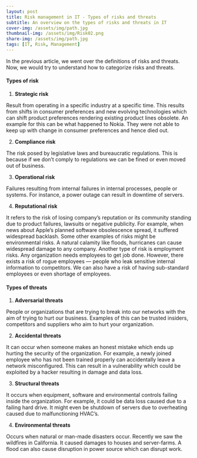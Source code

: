 ```yaml
---
layout: post
title: Risk management in IT - Types of risks and threats
subtitle: An overview on the types of risks and threats in IT
cover-img: /assets/img/path.jpg
thumbnail-img: /assets/img/Risk02.png
share-img: /assets/img/path.jpg
tags: [IT, Risk, Management]
---
```

In the previous article, we went over the definitions of risks and threats.
Now, we would try to understand how to categorize risks and threats.

#### Types of risk

01. **Strategic risk**

Result from operating in a specific industry at a specific time. This
results from shifts in consumer preferences and new evolving
technologies which can shift product preferences rendering
existing product lines obsolete. An example for this can be what
happened to Nokia. They were not able to keep up with change in
consumer preferences and hence died out.

02. **Compliance risk**

The risk posed by legislative laws and bureaucratic regulations.
This is because if we don’t comply to regulations we can be fined
or even moved out of business.

03. **Operational risk**

Failures resulting from internal failures in internal processes,
people or systems. For instance, a power outage can result in
downtime of servers.

04. **Reputational risk**

It refers to the risk of losing company’s reputation or its
community standing due to product failures, lawsuits or negative
publicity. For example, when news about Apple’s planned software
obsolescence spread, it suffered widespread backlash.
Some other examples of risks might be environmental risks. A
natural calamity like floods, hurricanes can cause widespread
damage to any company. Another type of risk is employment risks.
Any organization needs employees to get job done. However, there
exists a risk of rogue employees — people who leak sensitive
internal information to competitors. We can also have a risk of
having sub-standard employees or even shortage of employees.

#### Types of threats

01. **Adversarial threats**

People or organizations that are trying to break into our networks
with the aim of trying to hurt our business. Examples of this can
be trusted insiders, competitors and suppliers who aim to hurt
your organization.

02. **Accidental threats**

It can occur when someone makes an honest mistake which ends
up hurting the security of the organization. For example, a newly
joined employee who has not been trained properly can
accidentally leave a network misconfigured. This can result in a
vulnerability which could be exploited by a hacker resulting in
damage and data loss.

03. **Structural threats**

It occurs when equipment, software and environmental controls
failing inside the organization. For example, it could be data loss
caused due to a failing hard drive. It might even be shutdown of
servers due to overheating caused due to malfunctioning HVAC’s.

04. **Environmental threats**

Occurs when natural or man-made disasters occur. Recently we
saw the wildfires in California. It caused damages to houses and
server-farms. A flood can also cause disruption in power source
which can disrupt work.
